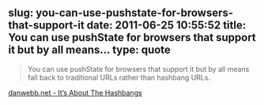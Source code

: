 slug: you-can-use-pushstate-for-browsers-that-support-it
date: 2011-06-25 10:55:52
title: You can use pushState for browsers that support it but by all means...
type: quote
---

> You can use pushState for browsers that support it but by all means fall back to traditional URLs rather than hashbang URLs.

[danwebb.net - It’s About The Hashbangs](http://danwebb.net/2011/5/28/it-is-about-the-hashbangs)
